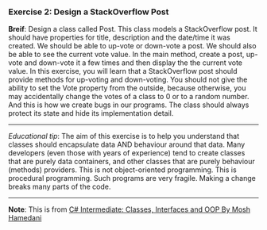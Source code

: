 ### Exercise 2: Design a StackOverflow Post

**Breif**: Design a class called Post. This class models a StackOverflow post. It should have properties
for title, description and the date/time it was created. We should be able to up-vote or down-vote
a post. We should also be able to see the current vote value. In the main method, create a post,
up-vote and down-vote it a few times and then display the the current vote value.
In this exercise, you will learn that a StackOverflow post should provide methods for up-voting
and down-voting. You should not give the ability to set the Vote property from the outside,
because otherwise, you may accidentally change the votes of a class to 0 or to a random
number. And this is how we create bugs in our programs. The class should always protect its
state and hide its implementation detail.

---

*Educational tip*: The aim of this exercise is to help you understand that classes should
encapsulate data AND behaviour around that data. Many developers (even those with years of
experience) tend to create classes that are purely data containers, and other classes that are
purely behaviour (methods) providers. This is not object-oriented programming. This is
procedural programming. Such programs are very fragile. Making a change breaks many parts
of the code.

---
**Note**: This is from [C# Intermediate: Classes, Interfaces and OOP By Mosh Hamedani](https://www.udemy.com/csharp-intermediate-classes-interfaces-and-oop/learn/v4/overview)